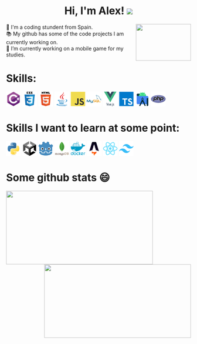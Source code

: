 <h1 align="center"><b>Hi, I'm Alex! </b><img src="https://media.giphy.com/media/hvRJCLFzcasrR4ia7z/giphy.gif" width="35"></h1>

<div>
<img align='right' width="150" height="100" src="https://c.tenor.com/fYg91qBpDdgAAAAi/bongo-cat-transparent.gif" />

<div>
  
🌱 I'm a coding stundent from Spain.<br>
📚 My github has some of the code projects I am currently working on.<br>
🔭 I’m currently working on a mobile game for my studies.

</div>


<h1>Skills: </h1>
<p align="left"> 
<img src="https://raw.githubusercontent.com/devicons/devicon/master/icons/csharp/csharp-original.svg" alt="csharp" width="40" height="40"/>
<img src="https://raw.githubusercontent.com/devicons/devicon/master/icons/css3/css3-original-wordmark.svg" alt="css3" width="40" height="40"/> 
<img src="https://raw.githubusercontent.com/devicons/devicon/master/icons/html5/html5-original-wordmark.svg" alt="html5" width="40" height="40"/> 
<img src="https://raw.githubusercontent.com/devicons/devicon/master/icons/java/java-original.svg" alt="java" width="40" height="40"/> 
<img src="https://raw.githubusercontent.com/devicons/devicon/master/icons/javascript/javascript-original.svg" alt="javascript" width="40" height="40"/>
<img src="https://raw.githubusercontent.com/devicons/devicon/master/icons/mysql/mysql-original-wordmark.svg" alt="mysql" width="40" height="40"/>
<img src="https://raw.githubusercontent.com/devicons/devicon/master/icons/vuejs/vuejs-original-wordmark.svg" width="40" height="40"/>
<img src="https://github.com/devicons/devicon/blob/master/icons/typescript/typescript-original.svg" width="40" height="40"/>
<img src="https://github.com/devicons/devicon/blob/master/icons/androidstudio/androidstudio-original.svg" width="40" height="40"/>
<img src="https://github.com/devicons/devicon/blob/master/icons/php/php-original.svg" width="40" height="40"/>

  
</p>

<h1>Skills I want to learn at some point: </h1>
<img src="https://github.com/devicons/devicon/blob/master/icons/python/python-original.svg" width="40" height="40"/>
<img src="https://github.com/devicons/devicon/blob/master/icons/unity/unity-original.svg" width="40" height="40"/>
<img src="https://github.com/devicons/devicon/blob/master/icons/godot/godot-original.svg" width="40" height="40"/>
<img src="https://github.com/devicons/devicon/blob/master/icons/mongodb/mongodb-original-wordmark.svg" width="40" height="40"/>
<img src="https://github.com/devicons/devicon/blob/master/icons/docker/docker-plain-wordmark.svg" width="40" height="40"/>
<img src="https://github.com/devicons/devicon/blob/master/icons/astro/astro-original.svg" width="40" height="40"/>
<img src="https://github.com/devicons/devicon/blob/master/icons/react/react-original.svg" width="40" height="40"/>
<img src="https://github.com/devicons/devicon/blob/master/icons/tailwindcss/tailwindcss-original.svg" width="40" height="40"/>

</div>

<h1>Some github stats 😄</h1>

</p> 
<div align="center">
  <img src="https://github-readme-stats.vercel.app/api/top-langs/?username=AlejandroMiCo&layout=compact&hide=TSQL&theme=chartreuse-white" align="left" width="400" height="200"/> 
  <img src="https://github-readme-stats.vercel.app/api?username=AlejandroMiCo&count_private=false&show_icons=true&include_all_commits=true" width="400" align="right" height="200"/>
</div>

